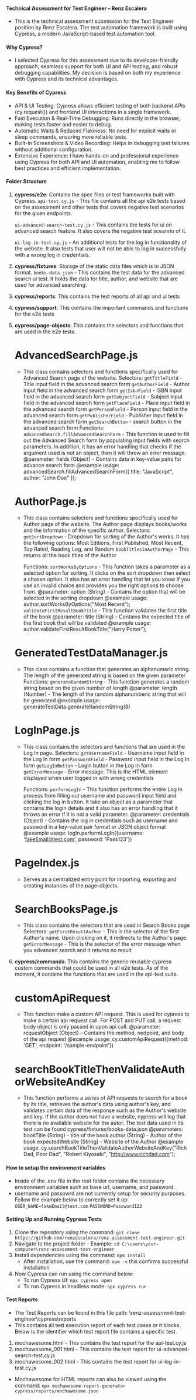 #### Technical Assessment for Test Engineer – Renz Escalera

- This is the technical assessment submission for the Test Engineer position by Renz Escalera. The test automation framework is built using Cypress, a modern JavaScript-based test automation tool.

#### Why Cypress?

- I selected Cypress for this assessment due to its developer-friendly approach, seamless support for both UI and API testing, and robust debugging capabilities. My decision is based on both my experience with Cypress and its technical advantages.

#### Key Benefits of Cypress

- API & UI Testing: Cypress allows efficient testing of both backend APIs (cy.request()) and frontend UI interactions in a single framework.
- Fast Execution & Real-Time Debugging: Runs directly in the browser, making tests faster and easier to debug.
- Automatic Waits & Reduced Flakiness: No need for explicit waits or sleep commands, ensuring more reliable tests.
- Built-in Screenshots & Video Recording: Helps in debugging test failures without additional configuration.
- Extensive Experience: I have hands-on and professional experience using Cypress for both API and UI automation, enabling me to follow best practices and efficient implementation.

#### Folder Structure

1. **cypress/e2e**: Contains the spec files or test frameworks built with Cypress.
   `api-test.cy.js` - This file contains all the api e2e tests based on the assessment and other tests that covers negative test scenarios for the given endpoints.

   `ui-advanced-search-test.cy.js` - This contains the tests for ui on advanced search feature. It also covers the negative test sceanrio of it.

   `ui-log-in-test.cy.js` - An additional tests for the log in functionality of the website. It also tests that user will not be able to log in successfully with a wrong log in credentials.

2. **cypress/fixtures**: Storage of the static data files which is in JSON format.
   `books-data.json` - This contains the test data for the advanced search ui test. It holds the data for title, author, and website that are used for advanced searching.

3. **cypress/reports**: This contains the test reports of all api and ui tests

4. **cypress/support**: This contains the important commands and functions for the e2e tests

5. **cypress/page-objects**: This contains the selectors and functions that are used in the e2e tests.

   # AdvancedSearchPage.js

   - This class contains selectors and functions specifically used for Advanced Search page of the website.
     Selectors:
     `getTitleField` - Title input field in the advanced search form
     `getAuthorField` - Author input field in the advanced search form
     `getIsbnField` - ISBN input field in the advanced search form
     `getSubjectField` - Subject input field in the advanced search form
     `getPlaceField` - Place input field in the advanced search form
     `getPersonField` - Person input field in the advanced search form
     `getPublisherField` - Publisher input field in the advanced search form
     `getSearchButton` - search button in the advanced search form
     Functions:
     `advancedSearch.fillAdvancedSearchForm` - This function is used to fill out the Advanced Search form by populating input fields with search parameters. In addition, it has an error handling that checks if the argument used is not an object, then it will throw an error message.
     @parameter: fields (Object) - Contains data in key-value pairs for advance search form
     @example usage: advancedSearch.fillAdvancedSearchForm({ title: "JavaScript", author: "John Doe" });

   # AuthorPage.js

   - This class contains selectors and functions specifically used for Author page of the website. The Author page displays books/works and the information of the specific author.
     Selectors:
     `getSortDropdown` - Dropdown for sorting of the Author's works. It has the following options: Most Editions, First Published, Most Recent, Top Rated, Reading Log, and Random
     `bookTitlesInAuthorPage` - This returns all the book titles of the Author

     Functions:
     `sortWorksByOptions` - This function takes a parameter as a selected option for sorting. It clicks on the sort dropdown then select a chosen option. It also has an error handling that let you know if you use an invalid choice and provides you the right options to choose from.
     @parameter: option (String) - Contains the option that will be selected in the sorting dropdown
     @example usage: author.sortWorksByOptions("Most Recent");
     `validateFirstResultBookTitle` - This function validates the first title of the book
     @parameter: title (String) - Contains the expected title of the first book that will be validated
     @example usage: author.validateFirstResultBookTitle("Harry Potter");

   # GeneratedTestDataManager.js

   - This class contains a function that generates an alphanumeric string. The length of the generated string is based on the given parameter
     Functions:
     `generateRandomString` - This function generates a random string based on the given number of length
     @parameter: length (Number) - The length of the random alphanumberic string that will be generated
     @example usage: generateTestData.generateRandomString(8)

   # LogInPage.js

   - This class contains the selectors and functions that are used in the Log In page.
     Selectors:
     `getUsernameField` - Username input field in the Log In form
     `getPasswordField` - Password input field in the Log In form
     `getLogInButton` - Login button in the Log In form
     `getErrorMessage` - Error message. This is the HTML element displayed when user logged in with wrong credentials

     Functions:
     `performLogIn` - This function performs the entire Log In process from filling out username and password input field and clicking the log in button. It take an object as a parameter that contains the login details and it also has an error handling that it throws an error if it is not a valid parameter.
     @parameter: credentials (Object) - Contains the log in credentials such as username and password in a key-value pair format or JSON object format
     @example usage: logIn.performLogIn({username: 'fakeEmail@test.com', password: 'Pass123'})

   # PageIndex.js

   - Serves as a centralized entry point for importing, exporting and creating instances of the page-objects.

   # SearchBooksPage.js

   - This class contains the selectors that are used in Search Books page
     Selectors:
     `getFirstResultAuthor` - This is the selector of the first Author's name. Upon clicking on it, it redirects to the Author's page.
     `getErrorMessage` - This is the selector of the error message when you advanced search and it returns no result

6. **cypress/commands**: This contains the generic reusable cypress custom commands that could be used in all e2e tests. As of the moment, it contains the functions that are used in the api-test suite.

   # customApiRequest

   - This function make a custom API request. This is used for cypress to make a certain api request call. For POST and PUT call, a request body object is only passed in upon api call.
     @parameter: requestObject (Object) - Contains the method, nedpoint, and body of the api request
     @example usage: cy.customApiRequest({method: 'GET', endpoint: '/sample-endpoint'})

   # searchBookTitleThenValidateAuthorWebsiteAndKey

   - This function performs a series of API requests to search for a book by its title, retrieves the author's data using author's key, and validates certain data of the response such as the Author's website and key. If the author does not have a website, cypress will log that there is no available website for the autor. The test data used in its test can be found cypress/fixtures/books-data.json
     @parameters:
     bookTitle (String) - title of the book
     author (String) - Author of the book
     expectedWebsite (String) - Website of the Author
     @example usage: cy.searchBookTitleThenValidateAuthorWebsiteAndKey("Rich Dad, Poor Dad", "Robert Kiyosaki", "http://www.richdad.com");

#### How to setup the environment variables

- Inside of the .env file in the root folder contains the necessary environment variables such as base url, username, and password.
- username and passowrd are not currently setup for security purposes. Follow the example below to correctly set it up:
  `USER_NAME=fakeEmail@test.com`
  `PASSWORD=Password123`

#### Setting Up and Running Cypress Tests

1. Clone the repository using the command: `git clone https://github.com/renzescalera/renz-assessment-test-engineer.git`
2. Navigate to the project folder - Example: `cd C:\users\your-computer\renz-assessment-test-engineer`
3. Install dependencies using the command: `npm install`
   - After installation, use the command: `npm -v` this confirms successful installation
4. Now Cypress can run using the command below:
   - To run Cypress UI: `npx cypress open`
   - To run Cypress in headless mode: `npx cypress run`

#### Test Reports

- The Test Reports can be found in this file path: \renz-assessment-test-engineer\cypress\reports
- This contains all test execution report of each test cases or it blocks. Below is the identifier which test report file contains a specific test.

1. mochawesome.html - This contains the test report for the api-test.cy.js
2. mochawesome_001.html - This contains the test report for ui-advanced-search-test.cy.js
3. mochawesome_002.html - This contains the test report for ui-log-in-test.cy.js

- Mochawesome for HTML reports can also be viewed using the command: `npx mochawesome-report-generator cypress/reports/mochawesome.json`

